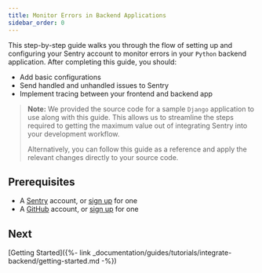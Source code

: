 ```yaml
---
title: Monitor Errors in Backend Applications
sidebar_order: 0
---
```


This step-by-step guide walks you through the flow of setting up and configuring your Sentry account to monitor errors in your `Python` backend application. After completing this guide, you should:

- Add basic configurations
- Send handled and unhandled issues to Sentry
- Implement tracing between your frontend and backend app

> **Note:** We provided the source code for a sample `Django` application to use along with this guide. This allows us to streamline the steps required to getting the maximum value out of integrating Sentry into your development workflow.
>
> Alternatively, you can follow this guide as a reference and apply the relevant changes directly to your source code.

## Prerequisites

- A [Sentry](https://sentry.io) account, or [sign up](https://sentry.io/signup/) for one
- A [GitHub](https://github.com/) account, or [sign up](https://github.com/join) for one

## Next

[Getting Started]({%- link _documentation/guides/tutorials/integrate-backend/getting-started.md -%})
